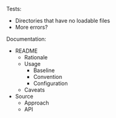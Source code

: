 Tests:
- Directories that have no loadable files
- More errors?

Documentation:
- README
  - Rationale
  - Usage
    - Baseline
    - Convention
    - Configuration
  - Caveats
- Source
  - Approach
  - API
